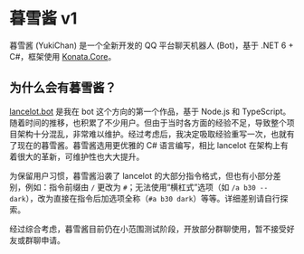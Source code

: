 <VersionOutdated />

# 暮雪酱 v1

暮雪酱 (YukiChan) 是一个全新开发的 QQ 平台聊天机器人 (Bot)，基于 .NET 6 + C#，框架使用 [Konata.Core](https://github.com/KonataDev/Konata.Core)。

## 为什么会有暮雪酱？

[lancelot.bot](https://docs.sorabs.cc/lancelot/) 是我在 bot 这个方向的第一个作品，基于 Node.js 和 TypeScript。随着时间的推移，也积累了不少用户。但由于当时各方面的经验不足，导致整个项目架构十分混乱，非常难以维护。经过考虑后，我决定吸取经验重写一次，也就有了现在的暮雪酱。暮雪酱选用更优雅的 C# 语言编写，相比 lancelot 在架构上有着很大的革新，可维护性也大大提升。

为保留用户习惯，暮雪酱沿袭了 lancelot 的大部分指令格式，但也有小部分差别，例如：指令前缀由 `/` 更改为 `#`；无法使用“横杠式”选项（如 `/a b30 --dark`），改为直接在指令后加选项全称（`#a b30 dark`）等等。详细差别请自行探索。

经过综合考虑，暮雪酱目前仍在小范围测试阶段，开放部分群聊使用，暂不接受好友或群聊申请。
